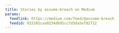 ```yaml
---
title: Stories by assume-breach on Medium
params:
  feedlink: https://medium.com/feed/@assume-breach
  feedid: 015101caa9234d695cc7d3da5ef82712
---
```

